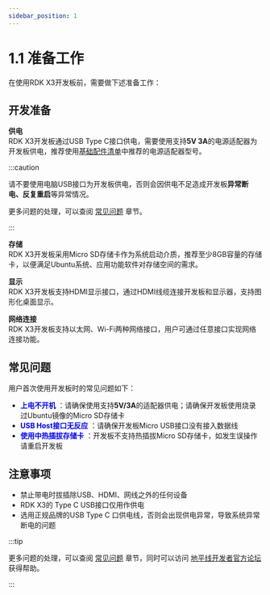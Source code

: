 ```yaml
---
sidebar_position: 1
---
```


# 1.1 准备工作

在使用RDK X3开发板前，需要做下述准备工作：

## 开发准备
**供电**  
RDK X3开发板通过USB Type C接口供电，需要使用支持**5V 3A**的电源适配器为开发板供电，推荐使用[基础配件清单](/hardware_development/rdk_x3/accessory#basic_accessories)中推荐的电源适配器型号。

:::caution

请不要使用电脑USB接口为开发板供电，否则会因供电不足造成开发板**异常断电、反复重启**等异常情况。

更多问题的处理，可以查阅 [常见问题](../category/common_questions) 章节。

:::



**存储**  
RDK X3开发板采用Micro SD存储卡作为系统启动介质，推荐至少8GB容量的存储卡，以便满足Ubuntu系统、应用功能软件对存储空间的需求。

**显示**  
RDK X3开发板支持HDMI显示接口，通过HDMI线缆连接开发板和显示器，支持图形化桌面显示。

**网络连接**  
RDK X3开发板支持以太网、Wi-Fi两种网络接口，用户可通过任意接口实现网络连接功能。



## **常见问题**  

用户首次使用开发板时的常见问题如下：

- **<font color='Blue'>上电不开机</font>** ：请确保使用支持**5V/3A**的适配器供电；请确保开发板使用烧录过Ubuntu镜像的Micro SD存储卡
- **<font color='Blue'>USB Host接口无反应</font>** ：请确保开发板Micro USB接口没有接入数据线
- **<font color='Blue'>使用中热插拔存储卡</font>** ：开发板不支持热插拔Micro SD存储卡，如发生误操作请重启开发板



## **注意事项**

- 禁止带电时拔插除USB、HDMI、网线之外的任何设备
- RDK X3的 Type C USB接口仅用作供电 
- 选用正规品牌的USB Type C 口供电线，否则会出现供电异常，导致系统异常断电的问题



:::tip

更多问题的处理，可以查阅 [常见问题](../category/common_questions) 章节，同时可以访问 [地平线开发者官方论坛](https://developer.horizon.ai/forum) 获得帮助。

:::